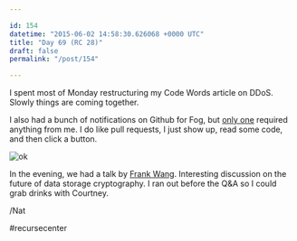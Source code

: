 ```yaml
---

id: 154
datetime: "2015-06-02 14:58:30.626068 +0000 UTC"
title: "Day 69 (RC 28)"
draft: false
permalink: "/post/154"

---
```


I spent most of Monday restructuring my Code Words article on DDoS. Slowly things are coming together. 

I also had a bunch of notifications on Github for Fog, but [only one](https://github.com/fog/fog-google/pull/44) required anything from me. I do like pull requests, I just show up, read some code, and then click a button.

![ok](https://s3.amazonaws.com/f.cl.ly/items/0o1z303j1g1z0v0j1Z2y/tumblr_inline_n1ii70eBz41qkkbbc.gif)

In the evening, we had a talk by [Frank Wang](http://frankwang.org/). Interesting discussion on the future of data storage cryptography. I ran out before the Q&A so I could grab drinks with Courtney.

/Nat

#recursecenter
